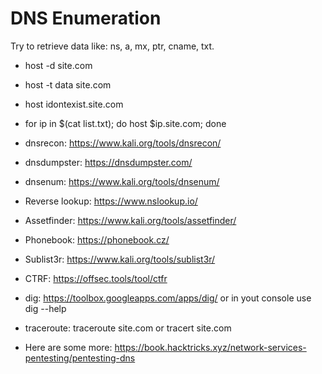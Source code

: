 # DNS Enumeration
Try to retrieve data like: ns, a, mx, ptr, cname, txt.

* host -d site.com
* host -t data site.com
* host idontexist.site.com
* for ip in $(cat list.txt); do host $ip.site.com; done
* dnsrecon: https://www.kali.org/tools/dnsrecon/
* dnsdumpster: https://dnsdumpster.com/
* dnsenum: https://www.kali.org/tools/dnsenum/
* Reverse lookup: https://www.nslookup.io/
* Assetfinder: https://www.kali.org/tools/assetfinder/
* Phonebook: https://phonebook.cz/
* Sublist3r: https://www.kali.org/tools/sublist3r/
* CTRF: https://offsec.tools/tool/ctfr
* dig: https://toolbox.googleapps.com/apps/dig/ or in yout console use dig --help
* traceroute: traceroute site.com or tracert site.com 

* Here are some more: https://book.hacktricks.xyz/network-services-pentesting/pentesting-dns
